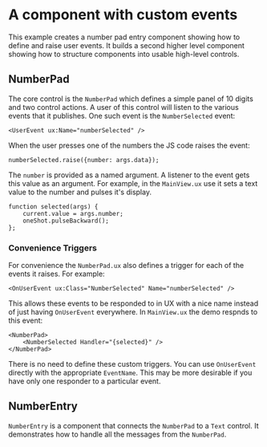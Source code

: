 # A component with custom events

This example creates a number pad entry component showing how to define and raise user events. It builds a second higher level component showing how to structure components into usable high-level controls.

## NumberPad

The core control is the `NumberPad` which defines a simple panel of 10 digits and two control actions. A user of this control will listen to the various events that it publishes. One such event is the `NumberSelected` event:

	<UserEvent ux:Name="numberSelected" />
	
When the user presses one of the numbers the JS code raises the event:

	numberSelected.raise({number: args.data});
	
The `number` is provided as a named argument. A listener to the event gets this value as an argument. For example, in the `MainView.ux` use it sets a text value to the number and pulses it's display.

	function selected(args) {
		current.value = args.number;
		oneShot.pulseBackward();
	};
	
### Convenience Triggers

For convenience the `NumberPad.ux` also defines a trigger for each of the events it raises. For example:

	<OnUserEvent ux:Class="NumberSelected" Name="numberSelected" />
	
This allows these events to be responded to in UX with a nice name instead of just having `OnUserEvent` everywhere. In `MainView.ux` the demo respnds to this event:

	<NumberPad>
		<NumberSelected Handler="{selected}" />
	</NumberPad>
	
There is no need to define these custom triggers. You can use `OnUserEvent` directly with the appropriate `EventName`. This may be more desirable if you have only one responder to a particular event.

## NumberEntry

`NumberEntry` is a component that connects the `NumberPad` to a `Text` control. It demonstrates how to handle all the messages from the `NumberPad`.
